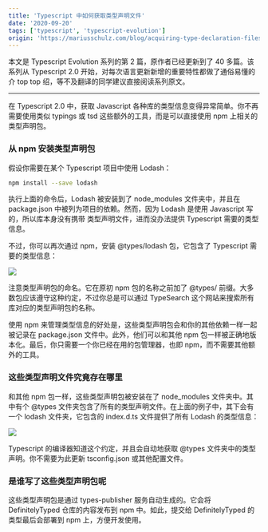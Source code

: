 ```yaml
---
title: 'Typescript 中如何获取类型声明文件'
date: '2020-09-20'
tags: ['typescript', 'typescript-evolution']
origin: 'https://mariusschulz.com/blog/acquiring-type-declaration-files-in-typescript'
---
```


本文是 Typescript Evolution 系列的第 2 篇，原作者已经更新到了 40 多篇。该系列从 Typescript 2.0 开始，对每次语言更新新增的重要特性都做了通俗易懂的介 top
top 绍，等不及翻译的同学建议直接阅读系列原文。

---

在 Typescript 2.0 中，获取 Javascript 各种库的类型信息变得异常简单。你不再需要使用类似 typings 或 tsd 这些额外的工具，而是可以直接使用 npm 上相关的类型声明包。

### 从 npm 安装类型声明包

假设你需要在某个 Typescript 项目中使用 Lodash：

```bash
npm install --save lodash
```

执行上面的命令后，Lodash 被安装到了 node_modules 文件夹中，并且在 package.json 中被列为项目的依赖。然而，因为 Lodash 是使用 Javascript 写的，所以库本身没有携带
类型声明文件，进而没办法提供 Typescript 需要的类型信息。

不过，你可以再次通过 npm，安装 @types/lodash 包，它包含了 Typescript 需要的类型信息：

![](https://blog-1258648987.cos.ap-shanghai.myqcloud.com/blog/typescript-evolution/npm-install-types-lodash.png)

注意类型声明包的命名。它在原初 npm 包的名称之前加了 @types/ 前缀。大多数包应该遵守这种约定，不过你总是可以通过 TypeSearch 这个网站来搜索所有库对应的类型声明包的名称。

使用 npm 来管理类型信息的好处是，这些类型声明包会和你的其他依赖一样一起被记录在 package.json 文件中。此外，他们可以和其他 npm 包一样被正确地版本化。最后，你只需要一个你已经在用的包管理器，也即 npm，而不需要其他额外的工具。

### 这些类型声明文件究竟存在哪里

和其他 npm 包一样，这些类型声明包被安装在了 node_modules 文件夹中。其中有个 @types 文件夹包含了所有的类型声明文件。在上面的例子中，其下会有一个 lodash 文件夹，它包含的 index.d.ts 文件提供了所有 Lodash 的类型信息：

![](https://blog-1258648987.cos.ap-shanghai.myqcloud.com/blog/typescript-evolution/node_modules-%40types-folder.png)

Typescript 的编译器知道这个约定，并且会自动地获取 @types 文件夹中的类型声明。你不需要为此更新 tsconfig.json 或其他配置文件。

### 是谁写了这些类型声明包呢

这些类型声明包是通过 types-publisher 服务自动生成的。它会将 DefinitelyTyped 仓库的内容发布到 npm 中。如此，提交给 DefinitelyTyped 的类型最后会部署到 npm 上，方便开发使用。
